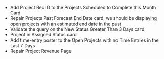 - Add Project Rec ID to the Projects Scheduled to Complete this Month Card
- Repair Projects Past Forecast End Date card; we should be displaying open projects with an estimated end date in the past
- Validate the query on the New Status Greater Than 3 Days card
- Project in Assigned Status card
- Add time-entry poster to the Open Projects with no Time Entries in the Last 7 Days
- Repair Project Revenue Page